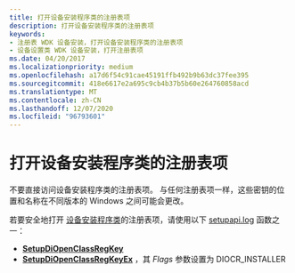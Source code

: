```yaml
---
title: 打开设备安装程序类的注册表项
description: 打开设备安装程序类的注册表项
keywords:
- 注册表 WDK 设备安装，打开设备安装程序类的注册表项
- 设备设置类 WDK 设备安装，打开注册表项
ms.date: 04/20/2017
ms.localizationpriority: medium
ms.openlocfilehash: a17d6f54c91cae45191ffb492b9b63dc37fee395
ms.sourcegitcommit: 418e6617e2a695c9cb4b37b5b60e264760858acd
ms.translationtype: MT
ms.contentlocale: zh-CN
ms.lasthandoff: 12/07/2020
ms.locfileid: "96793601"
---
```

# <a name="opening-registry-keys-for-a-device-setup-class"></a>打开设备安装程序类的注册表项


不要直接访问设备安装程序类的注册表项。 与任何注册表项一样，这些密钥的位置和名称在不同版本的 Windows 之间可能会更改。

若要安全地打开 [设备安装程序类](./overview-of-device-setup-classes.md)的注册表项，请使用以下 [setupapi.log](setupapi.md) 函数之一：

-   [**SetupDiOpenClassRegKey**](/windows/win32/api/setupapi/nf-setupapi-setupdiopenclassregkey)
-   [**SetupDiOpenClassRegKeyEx**](/windows/win32/api/setupapi/nf-setupapi-setupdiopenclassregkeyexa) ，其 *Flags* 参数设置为 DIOCR_INSTALLER

 

